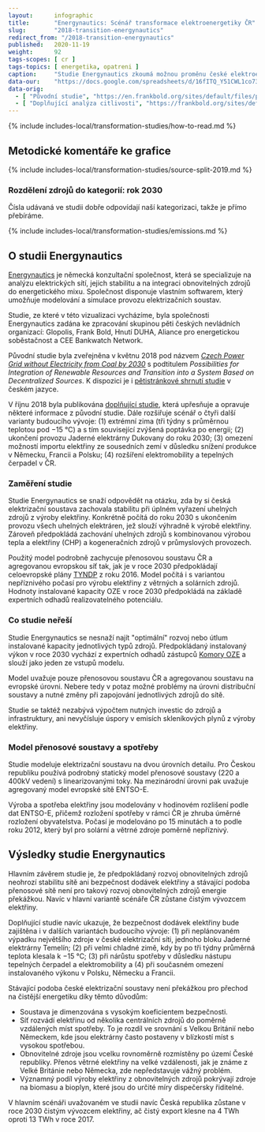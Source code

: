 ```yaml
---
layout:      infographic
title:       "Energynautics: Scénář transformace elektroenergetiky ČR"
slug:        "2018-transition-energynautics"
redirect_from: "/2018-transition-energynautics"
published:   2020-11-19
weight:      92
tags-scopes: [ cr ]
tags-topics: [ energetika, opatreni ]
caption:     "Studie Energynautics zkoumá možnou proměnu české elektroenergetiky do roku 2030. Konkrétně analyzuje dopady ukončení provozu českých uhelných elektráren a rozvoje obnovitelných zdrojů na elektrizační soustavu ČR. Závěrem je, že stabilita sítě není zásadní překážkou pro přechod od uhlí k obnovitelným zdrojům."
data-our:    "https://docs.google.com/spreadsheets/d/16fITQ_Y51CWL1co734tU5hHQUAf298chxxr3q0-lFWI/edit"
data-orig:
  - [ "Původní studie", "https://en.frankbold.org/sites/default/files/publikace/czech_grid_without_coal_by_2030_fin_0.pdf" ]
  - [ "Doplňující analýza citlivosti", "https://frankbold.org/sites/default/files/publikace/sensitivity_analysis_czech_grid_without_coal_by_2030.pdf" ]
---
```


{% include includes-local/transformation-studies/how-to-read.md %}

## Metodické komentáře ke grafice

{% include includes-local/transformation-studies/source-split-2019.md %}

### Rozdělení zdrojů do kategorií: rok 2030

Čísla udávaná ve studii dobře odpovídají naší kategorizaci, takže je přímo přebíráme.

{% include includes-local/transformation-studies/emissions.md %}

## O studii Energynautics

[Energynautics](https://energynautics.com/en/) je německá konzultační společnost, která se specializuje na analýzu elektrických sítí, jejich stabilitu a na integraci obnovitelných zdrojů do energetického mixu. Společnost disponuje vlastním softwarem, který umožňuje modelování a simulace provozu elektrizačních soustav.

Studie, ze které v této vizualizaci vycházíme, byla společnosti Energynautics zadána ke zpracování skupinou pěti českých nevládních organizací: Glopolis, Frank Bold, Hnutí DUHA, Aliance pro energetickou soběstačnost a CEE Bankwatch Network.

Původní studie byla zveřejněna v květnu 2018 pod názvem [_Czech Power Grid without Electricity from Coal by 2030_](https://en.frankbold.org/sites/default/files/publikace/czech_grid_without_coal_by_2030_fin_0.pdf) s podtitulem _Possibilities for Integration of Renewable Resources and Transition into a System Based on Decentralized Sources_. K dispozici je i [pětistránkové shrnutí studie](https://frankbold.org/sites/default/files/publikace/infolist-sit_bez_uhli.pdf) v českém jazyce.

V říjnu 2018 byla publikována [doplňující studie](https://frankbold.org/sites/default/files/publikace/sensitivity_analysis_czech_grid_without_coal_by_2030.pdf), která upřesňuje a opravuje některé informace z původní studie. Dále rozšiřuje scénář o čtyři další varianty budoucího vývoje: (1) extrémní zima (tři týdny s průměrnou teplotou pod −15 °C) a s tím související zvýšená poptávka po energii; (2) ukončení provozu Jaderné elektrárny Dukovany do roku 2030; (3) omezení možností importu elektřiny ze sousedních zemí v důsledku snížení produkce v Německu, Francii a Polsku; (4) rozšíření elektromobility a tepelných čerpadel v ČR.

### Zaměření studie

Studie Energynautics se snaží odpovědět na otázku, zda by si česká elektrizační soustava zachovala stabilitu při úplném vyřazení uhelných zdrojů z výroby elektřiny. Konkrétně počítá do roku 2030 s ukončením provozu všech uhelných elektráren, jež slouží výhradně k výrobě elektřiny. Zároveň předpokládá zachování uhelných zdrojů s kombinovanou výrobou tepla a elektřiny (CHP) a kogeneračních zdrojů v průmyslových provozech.

Použitý model podrobně zachycuje přenosovou soustavu ČR a agregovanou evropskou síť tak, jak je v roce 2030 předpokládají celoevropské plány [TYNDP](https://tyndp.entsoe.eu/tyndp2016/) z roku 2016. Model počítá i s variantou nepříznivého počasí pro výrobu elektřiny z větrných a solárních zdrojů. Hodnoty instalované kapacity OZE v roce 2030 předpokládá na základě expertních odhadů realizovatelného potenciálu.

### Co studie neřeší

Studie Energynautics se nesnaží najít "optimální" rozvoj nebo útlum instalované kapacity jednotlivých typů zdrojů. Předpokládaný instalovaný výkon v roce 2030 vychází z expertních odhadů zástupců [Komory OZE](https://www.komoraoze.cz/) a slouží jako jeden ze vstupů modelu.

Model uvažuje pouze přenosovou soustavu ČR a agregovanou soustavu na evropské úrovni. Nebere tedy v potaz možné problémy na úrovni distribuční soustavy a nutné změny při zapojování jednotlivých zdrojů do sítě.

Studie se taktéž nezabývá výpočtem nutných investic do zdrojů a infrastruktury, ani nevyčísluje úspory v emisích skleníkových plynů z výroby elektřiny.

### Model přenosové soustavy a spotřeby

Studie modeluje elektrizační soustavu na dvou úrovních detailu. Pro Českou republiku používá podrobný statický model přenosové soustavy (220 a 400kV vedení) s linearizovanými toky. Na mezinárodní úrovni pak uvažuje agregovaný model evropské sítě ENTSO-E.

Výroba a spotřeba elektřiny jsou modelovány v hodinovém rozlišení podle dat ENTSO-E, přičemž rozložení spotřeby v rámci ČR je zhruba úměrné rozložení obyvatelstva. Počasí je modelováno po 15 minutách a to podle roku 2012, který byl pro solární a větrné zdroje poměrně nepříznivý.

## Výsledky studie Energynautics

Hlavním závěrem studie je, že předpokládaný rozvoj obnovitelných zdrojů neohrozí stabilitu sítě ani bezpečnost dodávek elektřiny a stávající podoba přenosové sítě není pro takový rozvoj obnovitelných zdrojů energie překážkou. Navíc v hlavní variantě scénáře ČR zůstane čistým vývozcem elektřiny.

Doplňující studie navíc ukazuje, že bezpečnost dodávek elektřiny bude zajištěna i v dalších variantách budoucího vývoje: (1) při neplánovaném výpadku největšího zdroje v české elektrizační síti, jednoho bloku Jaderné elektrárny Temelín; (2) při velmi chladné zimě, kdy by po tři týdny průměrná teplota klesala k −15 °C; (3) při nárůstu spotřeby v důsledku nástupu tepelných čerpadel a elektromobility a (4) při současném omezení instalovaného výkonu v Polsku, Německu a Francii.

Stávající podoba české elektrizační soustavy není překážkou pro přechod na čistější energetiku díky těmto důvodům:

* Soustava je dimenzována s vysokým koeficientem bezpečnosti.
* Síť rozvádí elektřinu od několika centrálních zdrojů do poměrně vzdálených míst spotřeby. To je rozdíl ve srovnání s Velkou Británií nebo Německem, kde jsou elektrárny často postaveny v blízkostí míst s vysokou spotřebou.
* Obnovitelné zdroje jsou vcelku rovnoměrně rozmístěny po území České republiky. Přenos větrné elektřiny na velké vzdálenosti, jak je známe z Velké Británie nebo Německa, zde nepředstavuje vážný problém.
* Významný podíl výroby elektřiny z obnovitelných zdrojů pokrývají zdroje na biomasu a bioplyn, které jsou do určité míry dispečersky řiditelné.

V hlavním scénáři uvažovaném ve studii navíc Česká republika zůstane v roce 2030 čistým vývozcem elektřiny, ač čistý export klesne na 4 TWh oproti 13 TWh v roce 2017.
